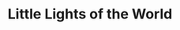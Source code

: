 ---
pid: ch244
title: Little Lights of the World
location_transcription: Mt Airy
coordinates: "[-75.187339, 40.057671]"
zipcode: '19119'
gen_neighborhood: Northwest Philadelphia
neighborhood: Mount Airy
outside_phl: 
age: '38'
age_range: 30-39
instagram: 
image_file_name: ch_244.jpg
proposal_transcription: Statue of children from all different backgrounds. The melting
  pot in the USA. Children are little lights waiting to grow into giant lights to
  shine on the world. Statue or silhouette with lights inside of statue or light to
  shine on silhouette.
topic: Inclusivity,Youth
topic_summary: 0, 0
type: Sculpture Statue
keywords_other: 
credit: Natasha Martinez
image_labels: 
twitter: 
facebook: 
permalink: "/monuments/ch244/"
layout: item-page
---